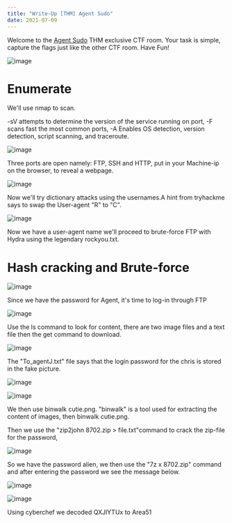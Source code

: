 ```yaml
---
title: "Write-Up [THM] Agent Sudo"
date: 2021-07-09
---
```

Welcome to the <a href="https://www.tryhackme.com/room/agentsudoctf">Agent Sudo</a> THM exclusive CTF room. Your task is simple, capture the flags just like the other CTF room. Have Fun!

![image](https://user-images.githubusercontent.com/87175527/125082799-8b936480-e0bf-11eb-975b-2e6e219e97cf.png)

<h1>Enumerate</h1>
We'll use nmap to scan.

-sV attempts to determine the version of the service running on port,
-F scans fast the most common ports,
-A Enables OS detection, version detection, script scanning, and traceroute.

![image](https://user-images.githubusercontent.com/87175527/125094549-437a3f00-e0cb-11eb-84c6-1151f04427bb.png)

Three ports are open namely: FTP, SSH and HTTP, put in your Machine-ip on the browser, to reveal a webpage.

![image](https://user-images.githubusercontent.com/87175527/125096366-fc8d4900-e0cc-11eb-80f9-1851640fa857.png)

Now we'll try dictionary attacks using the usernames.A hint from tryhackme says to swap the User-agent "R" to "C".

![image](https://user-images.githubusercontent.com/87175527/125099592-167c5b00-e0d0-11eb-8279-73dd241bdc1e.png)

Now we have a user-agent name we'll proceed to brute-force FTP with Hydra using the legendary rockyou.txt.


<h1>Hash cracking and Brute-force</h1>

![image](https://user-images.githubusercontent.com/87175527/125102582-5a249400-e0d3-11eb-8b19-f5bcabd75b79.png)

Since we have the password for Agent, it's time to log-in through FTP

![image](https://user-images.githubusercontent.com/87175527/125104204-0450eb80-e0d5-11eb-8018-46961a20e85b.png)

Use the ls command to look for content, there are two image files and a text file then the get command to download.


![image](https://user-images.githubusercontent.com/87175527/125106593-b4275880-e0d7-11eb-8e66-5d49677e20b4.png)

The "To_agentJ.txt" file says that the login password for the chris is stored in the fake picture.

![image](https://user-images.githubusercontent.com/87175527/125106921-1a13e000-e0d8-11eb-9b31-40216cfc4028.png)

![image](https://user-images.githubusercontent.com/87175527/125109429-3f561d80-e0db-11eb-9d4d-7decf7efb2e9.png)


We then use binwalk cutie.png. "binwalk" is a tool used for extracting the content of images, then binwalk cutie.png.

Then we use the "zip2john 8702.zip > file.txt"command to crack the zip-file for the password,

![image](https://user-images.githubusercontent.com/87175527/125113308-65ca8780-e0e0-11eb-9ae3-ddbffd3f23bf.png)

So we have the password alien, we then use the "7z x 8702.zip" command and after entering the password we see the message below.


![image](https://user-images.githubusercontent.com/87175527/125113930-3405f080-e0e1-11eb-92dd-1248654870f9.png)


![image](https://user-images.githubusercontent.com/87175527/125114117-6fa0ba80-e0e1-11eb-878e-3ae5fc1bdad3.png)

Using cyberchef we decoded QXJlYTUx to Area51













